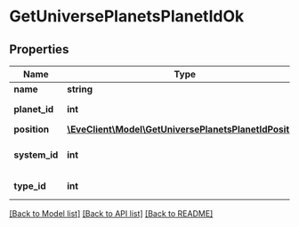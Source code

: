 # GetUniversePlanetsPlanetIdOk

## Properties
Name | Type | Description | Notes
------------ | ------------- | ------------- | -------------
**name** | **string** | name string | 
**planet_id** | **int** | planet_id integer | 
**position** | [**\EveClient\Model\GetUniversePlanetsPlanetIdPosition**](GetUniversePlanetsPlanetIdPosition.md) |  | 
**system_id** | **int** | The solar system this planet is in | 
**type_id** | **int** | type_id integer | 

[[Back to Model list]](../README.md#documentation-for-models) [[Back to API list]](../README.md#documentation-for-api-endpoints) [[Back to README]](../README.md)


